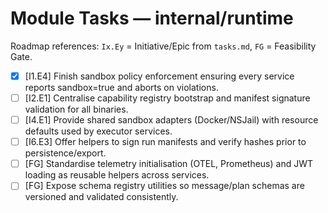 # Module Tasks — internal/runtime

Roadmap references: `Ix.Ey` = Initiative/Epic from `tasks.md`, `FG` = Feasibility Gate.

- [x] [I1.E4] Finish sandbox policy enforcement ensuring every service reports sandbox=true and aborts on violations.
- [ ] [I2.E1] Centralise capability registry bootstrap and manifest signature validation for all binaries.
- [ ] [I4.E1] Provide shared sandbox adapters (Docker/NSJail) with resource defaults used by executor services.
- [ ] [I6.E3] Offer helpers to sign run manifests and verify hashes prior to persistence/export.
- [ ] [FG] Standardise telemetry initialisation (OTEL, Prometheus) and JWT loading as reusable helpers across services.
- [ ] [FG] Expose schema registry utilities so message/plan schemas are versioned and validated consistently.
